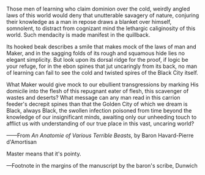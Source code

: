 Those men of learning who claim dominion over the cold, weirdly angled laws of this world would deny that unutterable savagery of nature, conjuring their knowledge as a man in repose draws a blanket over himself, somnolent, to distract from cognizant mind the lethargic caliginosity of this world. Such mendacity is made manifest in the quillback.

Its hooked beak describes a smile that makes mock of the laws of man and Maker, and in the sagging folds of its rough and squamous hide lies no elegant simplicity. But look upon its dorsal ridge for the proof, if logic be your refuge, for in the ebon spines that jut uncaringly from its back, no man of learning can fail to see the cold and twisted spires of the Black City itself.

What Maker would give mock to our ebullient transgressions by marking His domicile into the flesh of this repugnant eater of flesh, this scavenger of wastes and deserts? What message can any man read in this carrion feeder's decrepit spines than that the Golden City of which we dream is Black, always Black, the swollen infection poisoned from time beyond the knowledge of our insignificant minds, awaiting only our unheeding touch to afflict us with understanding of our true place in this vast, uncaring world?

——From <i> An Anatomie of Various Terrible Beasts, </i> by Baron Havard-Pierre d'Amortisan

Master means that it's pointy.

—Footnote in the margins of the manuscript by the baron's scribe, Dunwich
